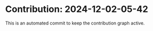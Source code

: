 # Contribution: 2024-12-02-05-42
This is an automated commit to keep the contribution graph active.
